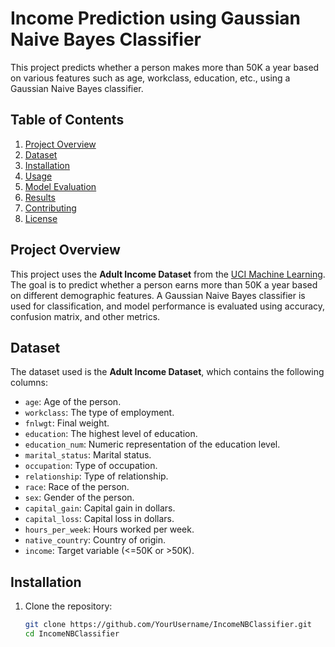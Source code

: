 # Income Prediction using Gaussian Naive Bayes Classifier

This project predicts whether a person makes more than 50K a year based on various features such as age, workclass, education, etc., using a Gaussian Naive Bayes classifier.

## Table of Contents
1. [Project Overview](#project-overview)
2. [Dataset](#dataset)
3. [Installation](#installation)
4. [Usage](#usage)
5. [Model Evaluation](#model-evaluation)
6. [Results](#results)
7. [Contributing](#contributing)
8. [License](#license)

## Project Overview
This project uses the **Adult Income Dataset** from the [UCI Machine Learning](https://archive.ics.uci.edu/ml/datasets/adult). The goal is to predict whether a person earns more than 50K a year based on different demographic features. A Gaussian Naive Bayes classifier is used for classification, and model performance is evaluated using accuracy, confusion matrix, and other metrics.

## Dataset
The dataset used is the **Adult Income Dataset**, which contains the following columns:

- `age`: Age of the person.
- `workclass`: The type of employment.
- `fnlwgt`: Final weight.
- `education`: The highest level of education.
- `education_num`: Numeric representation of the education level.
- `marital_status`: Marital status.
- `occupation`: Type of occupation.
- `relationship`: Type of relationship.
- `race`: Race of the person.
- `sex`: Gender of the person.
- `capital_gain`: Capital gain in dollars.
- `capital_loss`: Capital loss in dollars.
- `hours_per_week`: Hours worked per week.
- `native_country`: Country of origin.
- `income`: Target variable (<=50K or >50K).

## Installation
1. Clone the repository:
   ```bash
   git clone https://github.com/YourUsername/IncomeNBClassifier.git
   cd IncomeNBClassifier
